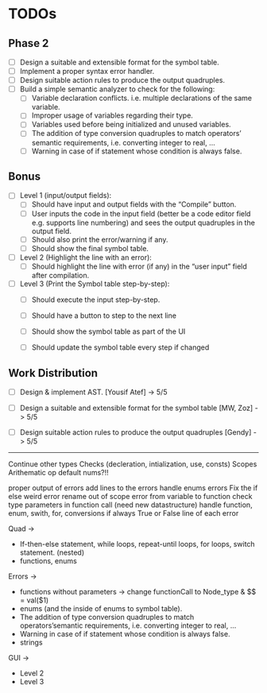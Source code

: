 # TODOs
## Phase 2
- [ ] Design a suitable and extensible format for the symbol table.
- [ ] Implement a proper syntax error handler.
- [ ] Design suitable action rules to produce the output quadruples.
- [ ] Build a simple semantic analyzer to check for the following:
  - [ ] Variable declaration conflicts. i.e. multiple declarations of the same variable.
  - [ ] Improper usage of variables regarding their type.
  - [ ] Variables used before being initialized and unused variables.
  - [ ] The addition of type conversion quadruples to match operators’ semantic requirements, i.e. converting integer to real, …
  - [ ] Warning in case of if statement whose condition is always false.

## Bonus
- [ ] Level 1 (input/output fields):
  - [ ] Should have input and output fields with the “Compile” button.
  - [ ] User inputs the code in the input field (better be a code editor field e.g. supports line numbering) and sees the output quadruples in the output field.
  - [ ] Should also print the error/warning if any.
  - [ ] Should show the final symbol table.
- [ ] Level 2 (Highlight the line with an error):
  - [ ] Should highlight the line with error (if any) in the “user input” field after compilation.
- [ ] Level 3 (Print the Symbol table step-by-step):
  - [ ] Should execute the input step-by-step.
  - [ ] Should have a button to step to the next line
  - [ ] Should show the symbol table as part of the UI
  - [ ] Should update the symbol table every step if changed


## Work Distribution
- [ ] Design & implement AST. [Yousif Atef] -> 5/5
- [ ] Design a suitable and extensible format for the symbol table [MW, Zoz] -> 5/5
- [ ] Design suitable action rules to produce the output quadruples [Gendy] -> 5/5


-------
Continue other types
Checks (decleration, intialization, use, consts)
Scopes
Arithematic op
default nums?!!

proper output of errors
add lines to the errors
handle enums errors
Fix the if else weird error
rename out of scope error from variable to function
check type parameters in function call (need new datastructure)
handle function, enum, swith, for,
conversions
if always True or False
line of each error



Quad -> 
- If-then-else statement, while loops, repeat-until loops, for loops, switch statement.   (nested)
- functions, enums

Errors ->
- functions without parameters -> change functionCall to Node_type & $$ = val($1)
- enums (and the inside of enums to symbol table).
- The addition of type conversion quadruples to match operators’semantic requirements, i.e. converting integer to real, ...
- Warning in case of if statement whose condition is always false.
- strings

GUI ->
- Level 2
- Level 3


